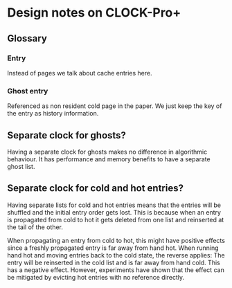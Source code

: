 # Design notes on CLOCK-Pro+

## Glossary

### Entry

Instead of pages we talk about cache entries here.

### Ghost entry

Referenced as non resident cold page in the paper. We just keep the key of the entry
as history information.

## Separate clock for ghosts?

Having a separate clock for ghosts makes no difference in algorithmic behaviour.
It has performance and memory benefits to have a separate ghost list.

## Separate clock for cold and hot entries?

Having separate lists for cold and hot entries means that the entries will be
shuffled and the initial entry order gets lost. This is because when an entry
is propagated from cold to hot it gets deleted from one list and reinserted at
the tail of the other.

When propagating an entry from cold to hot, this might have positive effects since
a freshly propagated entry is far away from hand hot. When running hand hot and
moving entries back to the cold state, the reverse applies: The entry will be reinserted
in the cold list and is far away from hand cold. This has a negative effect.
However, experiments have shown that the effect can be mitigated by evicting
hot entries with no reference directly.

